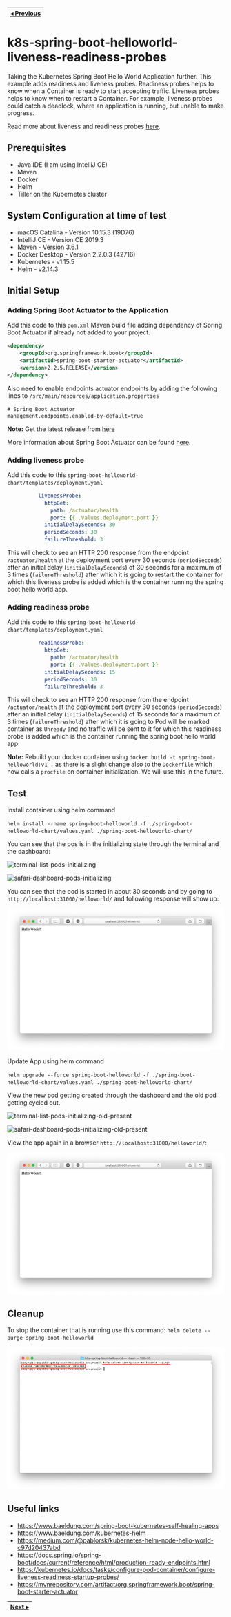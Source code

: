 | [◂ Previous](https://github.com/ameyrupji-k8s/k8s-spring-boot-helloworld) |
|-----|

# k8s-spring-boot-helloworld-liveness-readiness-probes

Taking the Kubernetes Spring Boot Hello World Application further. This example adds readiness and liveness probes. Readiness probes helps to know when a Container is ready to start accepting traffic. Liveness probes helps to know when to restart a Container. For example, liveness probes could catch a deadlock, where an application is running, but unable to make progress.

Read more about liveness and readiness probes [here](https://kubernetes.io/docs/tasks/configure-pod-container/configure-liveness-readiness-startup-probes/).


## Prerequisites

- Java IDE (I am using IntelliJ CE)
- Maven
- Docker
- Helm
- Tiller on the Kubernetes cluster

## System Configuration at time of test

- macOS Catalina - Version 10.15.3 (19D76)
- IntelliJ CE - Version CE 2019.3
- Maven - Version 3.6.1
- Docker Desktop - Version 2.2.0.3 (42716)
- Kubernetes - v1.15.5
- Helm - v2.14.3

## Initial Setup

### Adding Spring Boot Actuator to the Application

Add this code to this `pom.xml` Maven build file adding dependency of Spring Boot Actuator if already not added to your project.
```xml
<dependency>
    <groupId>org.springframework.boot</groupId>
    <artifactId>spring-boot-starter-actuator</artifactId>
    <version>2.2.5.RELEASE</version>
</dependency>
```

Also need to enable endpoints actuator endpoints by adding the following lines to `/src/main/resources/application.properties`

```properties
# Spring Boot Actuator
management.endpoints.enabled-by-default=true
```

**Note:** Get the latest release from [here](https://mvnrepository.com/artifact/org.springframework.boot/spring-boot-starter-actuator)

More information about Spring Boot Actuator can be found [here](https://docs.spring.io/spring-boot/docs/current/reference/html/production-ready-features.html#production-ready-health).

### Adding liveness probe

Add this code to this `spring-boot-helloworld-chart/templates/deployment.yaml`
```yaml
          livenessProbe:
            httpGet:
              path: /actuator/health
              port: {{ .Values.deployment.port }}
            initialDelaySeconds: 30
            periodSeconds: 30
            failureThreshold: 3
```

This will check to see an HTTP 200 response from the endpoint `/actuator/health` at the deployment port every 30 seconds (`periodSeconds`) after an initial delay (`initialDelaySeconds`) of 30 seconds for a maximum of 3 times (`failureThreshold`) after which it is going to restart the container for which this liveness probe is added which is the container running the spring boot hello world app.

### Adding readiness probe

Add this code to this `spring-boot-helloworld-chart/templates/deployment.yaml`
```yaml
          readinessProbe:
            httpGet:
              path: /actuator/health
              port: {{ .Values.deployment.port }}
            initialDelaySeconds: 15
            periodSeconds: 30
            failureThreshold: 3
```

This will check to see an HTTP 200 response from the endpoint `/actuator/health` at the deployment port every 30 seconds (`periodSeconds`) after an initial delay (`initialDelaySeconds`) of 15 seconds for a maximum of 3 times (`failureThreshold`) after which it is going to Pod will be marked container as `Unready` and no traffic will be sent to it for which this readiness probe is added which is the container running the spring boot hello world app.

**Note:** Rebuild your docker container using `docker build -t spring-boot-helloworld:v1 .` as there is a slight change also to the `Dockerfile` which now calls a `procfile` on container initialization. We will use this in the future.

## Test 

Install container using helm command

`helm install --name spring-boot-helloworld -f ./spring-boot-helloworld-chart/values.yaml ./spring-boot-helloworld-chart/`

You can see that the pos is in the initializing state through the terminal and the dashboard:

![terminal-list-pods-initializing]()

![safari-dashboard-pods-initializing]()

You can see that the pod is started in about 30 seconds and  by going to `http://localhost:31000/helloworld/` and following response will show up:

![safari localhost](images/safari-localhost.png)


Update App using helm command

`helm upgrade --force spring-boot-helloworld -f ./spring-boot-helloworld-chart/values.yaml ./spring-boot-helloworld-chart/`


View the new pod getting created through the dashboard and the old pod getting cycled out.

![terminal-list-pods-initializing-old-present]()

![safari-dashboard-pods-initializing-old-present]()

View the app again in a browser `http://localhost:31000/helloworld/`:

![safari localhost](images/safari-localhost.png)


## Cleanup

To stop the container that is running use this command: `helm delete --purge spring-boot-helloworld`

![terminal helm delete purge](images/terminal-helm-delete-purge.png)


## Useful links

- https://www.baeldung.com/spring-boot-kubernetes-self-healing-apps
- https://www.baeldung.com/kubernetes-helm
- https://medium.com/@pablorsk/kubernetes-helm-node-hello-world-c97d20437abd
- https://docs.spring.io/spring-boot/docs/current/reference/html/production-ready-endpoints.html
- https://kubernetes.io/docs/tasks/configure-pod-container/configure-liveness-readiness-startup-probes/
- https://mvnrepository.com/artifact/org.springframework.boot/spring-boot-starter-actuator

| [Next ▸](https://github.com/ameyrupji-k8s/k8s-spring-boot-helloworld-security-context) |
|-----|
